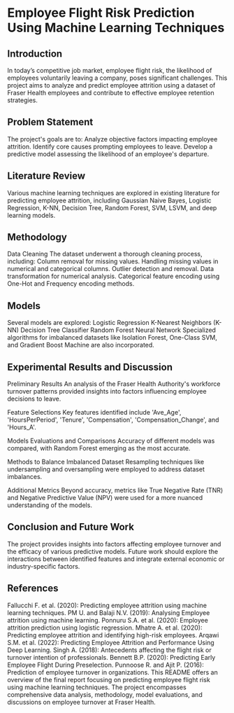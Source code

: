 # Employee Flight Risk Prediction Using Machine Learning Techniques
## Introduction
In today’s competitive job market, employee flight risk, the likelihood of employees voluntarily leaving a company, poses significant challenges. This project aims to analyze and predict employee attrition using a dataset of Fraser Health employees and contribute to effective employee retention strategies.

## Problem Statement
The project's goals are to:
Analyze objective factors impacting employee attrition.
Identify core causes prompting employees to leave.
Develop a predictive model assessing the likelihood of an employee's departure.

## Literature Review
Various machine learning techniques are explored in existing literature for predicting employee attrition, including Gaussian Naive Bayes, Logistic Regression, K-NN, Decision Tree, Random Forest, SVM, LSVM, and deep learning models.

## Methodology
Data Cleaning
The dataset underwent a thorough cleaning process, including:
Column removal for missing values.
Handling missing values in numerical and categorical columns.
Outlier detection and removal.
Data transformation for numerical analysis.
Categorical feature encoding using One-Hot and Frequency encoding methods.
## Models
Several models are explored:
Logistic Regression
K-Nearest Neighbors (K-NN)
Decision Tree Classifier
Random Forest
Neural Network
Specialized algorithms for imbalanced datasets like Isolation Forest, One-Class SVM, and Gradient Boost Machine are also incorporated.
## Experimental Results and Discussion
Preliminary Results
An analysis of the Fraser Health Authority's workforce turnover patterns provided insights into factors influencing employee decisions to leave.

Feature Selections
Key features identified include 'Ave_Age', 'HoursPerPeriod', 'Tenure', 'Compensation', 'Compensation_Change', and 'Hours_A'.

Models Evaluations and Comparisons
Accuracy of different models was compared, with Random Forest emerging as the most accurate.

Methods to Balance Imbalanced Dataset
Resampling techniques like undersampling and oversampling were employed to address dataset imbalances.

Additional Metrics
Beyond accuracy, metrics like True Negative Rate (TNR) and Negative Predictive Value (NPV) were used for a more nuanced understanding of the models.

## Conclusion and Future Work
The project provides insights into factors affecting employee turnover and the efficacy of various predictive models. 
Future work should explore the interactions between identified features and integrate external economic or industry-specific factors.

## References
Fallucchi F. et al. (2020): Predicting employee attrition using machine learning techniques.
PM U. and Balaji N.V. (2019): Analysing Employee attrition using machine learning.
Ponnuru S.A. et al. (2020): Employee attrition prediction using logistic regression.
Mhatre A. et al. (2020): Predicting employee attrition and identifying high-risk employees.
Arqawi S.M. et al. (2022): Predicting Employee Attrition and Performance Using Deep Learning.
Singh A. (2018): Antecedents affecting the flight risk or turnover intention of professionals.
Bennett B.P. (2020): Predicting Early Employee Flight During Preselection.
Punnoose R. and Ajit P. (2016): Prediction of employee turnover in organizations.
This README offers an overview of the final report focusing on predicting employee flight risk using machine learning techniques. The project encompasses comprehensive data analysis, methodology, model evaluations, and discussions on employee turnover at Fraser Health.

